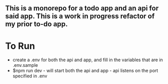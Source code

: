 ## This is a monorepo for a todo app and an api for said app. This is a work in progress refactor of my prior to-do app.

# To Run

- create a .env for both the api and app, and fill in the variables that are in .env.sample
- $npm run dev - will start both the api and app - api listens on the port specified in .env
